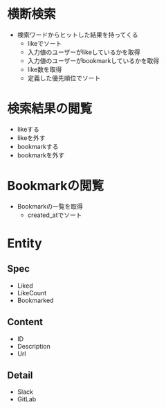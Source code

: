 # 横断検索
- 検索ワードからヒットした結果を持ってくる
    - likeでソート
    - 入力値のユーザーがlikeしているかを取得
    - 入力値のユーザーがbookmarkしているかを取得
    - like数を取得
    - 定義した優先順位でソート
# 検索結果の閲覧
- likeする
- likeを外す
- bookmarkする
- bookmarkを外す
# Bookmarkの閲覧
- Bookmarkの一覧を取得
    - created_atでソート



# Entity
## Spec
- Liked
- LikeCount
- Bookmarked
## Content
- ID
- Description
- Url
## Detail
- Slack
- GitLab
